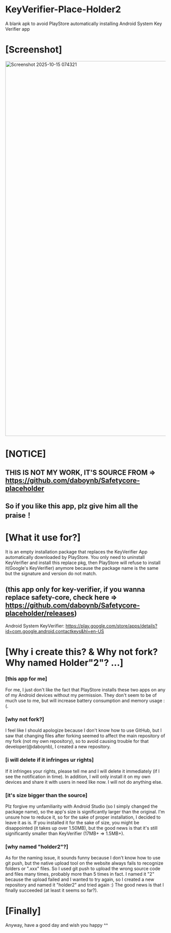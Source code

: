 # KeyVerifier-Place-Holder2
A blank apk to avoid PlayStore automatically installing Android System Key Verifier app

# [Screenshot]
<img width="713" height="1174" alt="Screenshot 2025-10-15 074321" src="https://github.com/user-attachments/assets/b1886238-2df5-47a5-8477-a6e7dc2acf7d" />

# [NOTICE]
## THIS IS NOT MY WORK, IT'S SOURCE FROM => https://github.com/daboynb/Safetycore-placeholder
## So if you like this app, plz give him all the praise！

# [What it use for?]
It is an empty installation package that replaces the KeyVerifier App automatically downloaded by PlayStore.
You only need to uninstall KeyVerifier and install this replace pkg, then PlayStore will refuse to install it(Google's KeyVerifier) anymore because the package name is the same but the signature and version do not match.

## (this app only for key-verifier, if you wanna replace safety-core, check here => https://github.com/daboynb/Safetycore-placeholder/releases)

Android System KeyVerifier:
https://play.google.com/store/apps/details?id=com.google.android.contactkeys&hl=en-US


# [Why i create this? & Why not fork? Why named Holder"2"? ...]

### [this app for me]
For me, I just don't like the fact that PlayStore installs these two apps on any of my Android devices without my permission. They don't seem to be of much use to me, but will increase battery consumption and memory usage :(.

### [why not fork?]
I feel like I should apologize because I don't know how to use GitHub, but I saw that changing files after forking seemed to affect the main repository of my fork (not my own repository), so to avoid causing trouble for that developer(@daboynb), I created a new repository.

### [i will delete if it infringes ur rights]
If it infringes your rights, please tell me and I will delete it immediately (if I see the notification in time). In addition, I will only install it on my own devices and share it with users in need like now. I will not do anything else.

### [it's size bigger than the source]
Plz forgive my unfamiliarity with Android Studio (so I simply changed the package name), so the app's size is significantly larger than the original. I'm unsure how to reduce it, so for the sake of proper installation, I decided to leave it as is.
If you installed it for the sake of size, you might be disappointed (it takes up over 1.50MB), but the good news is that it's still significantly smaller than KeyVerifier (17MB+ => 1.5MB+).

### [why named "holder2"?]
As for the naming issue, it sounds funny because I don't know how to use git push, but the native upload tool on the website always fails to recognize folders or ".xxx" files. So I used git push to upload the wrong source code and files many times, probably more than 5 times in fact.
I named it "2" because the upload failed and I wanted to try again, so I created a new repository and named it "holder2" and tried again :) The good news is that I finally succeeded (at least it seems so far?).

# [Finally]
Anyway, have a good day and wish you happy ^^
